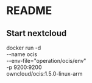 # README #

## Start nextcloud
<!-- docker run -d \
    --name ocis \
    -p 9200:9200 \
    -v /mnt/raid1/applications/owncloud:/var/tmp/ocis \
    owncloud/ocis:1.5.0-linux-arm64 -->


docker run -d \
    --name ocis \
    --env-file="operation/ocis/env" \
    -p 9200:9200 \
    owncloud/ocis:1.5.0-linux-arm